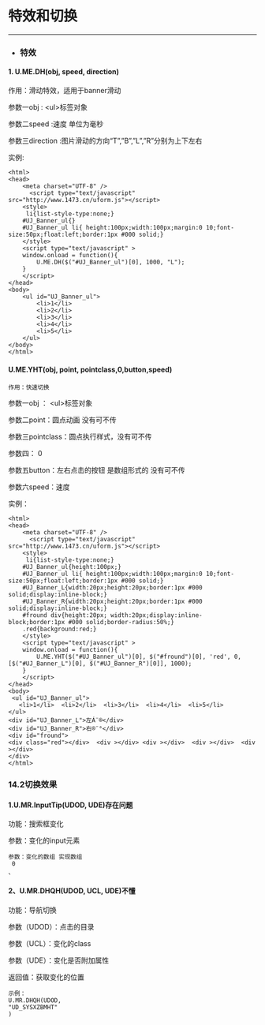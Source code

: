 # 特效和切换

---

* ### 特效

#### 1. U.ME.DH\(obj, speed, direction\)

作用：滑动特效，适用于banner滑动

参数一obj : &lt;ul&gt;标签对象

参数二speed :速度 单位为毫秒

参数三direction :图片滑动的方向“T”,”B”,”L”,”R”分别为上下左右

实例:

```
<html>
<head>
    <meta charset="UTF-8" />
      <script type="text/javascript" src="http://www.1473.cn/uform.js"></script>
    <style>
     li{list-style-type:none;}
    #UJ_Banner_ul{}
    #UJ_Banner_ul li{ height:100px;width:100px;margin:0 10;font-size:50px;float:left;border:1px #000 solid;}
    </style>
    <script type="text/javascript" >
    window.onload = function(){
        U.ME.DH($("#UJ_Banner_ul")[0], 1000, "L");
    }
    </script>
</head>
<body>
    <ul id="UJ_Banner_ul">
        <li>1</li>
        <li>2</li>
        <li>3</li>
        <li>4</li>
        <li>5</li>
    </ul>
</body>
</html>
```

#### U.ME.YHT\(obj, point, pointclass,0,button,speed\)

```
作用：快速切换
```

参数一obj ： &lt;ul&gt;标签对象

参数二point：圆点动画 没有可不传

参数三pointclass：圆点执行样式，没有可不传

参数四： 0 

参数五button：左右点击的按钮 是数组形式的 没有可不传

参数六speed：速度

实例：

```
<html>
<head>
	<meta charset="UTF-8" />
	  <script type="text/javascript" src="http://www.1473.cn/uform.js"></script> 
	<style>
	 li{list-style-type:none;}
	#UJ_Banner_ul{height:100px;}
	#UJ_Banner_ul li{ height:100px;width:100px;margin:0 10;font-size:50px;float:left;border:1px #000 solid;}
	#UJ_Banner_L{width:20px;height:20px;border:1px #000 solid;display:inline-block;}
	#UJ_Banner_R{width:20px;height:20px;border:1px #000 solid;display:inline-block;}
	#fround div{height:20px; width:20px;display:inline-block;border:1px #000 solid;border-radius:50%;}
	.red{background:red;}
	</style>
	<script type="text/javascript" >
	window.onload = function(){
	    U.ME.YHT($("#UJ_Banner_ul")[0], $("#fround")[0], 'red', 0, [$("#UJ_Banner_L")[0], $("#UJ_Banner_R")[0]], 1000);
	}
	</script>
</head>
<body>
 <ul id="UJ_Banner_ul">
   <li>1</li>  <li>2</li>  <li>3</li>  <li>4</li>  <li>5</li>
</ul>
<div id="UJ_Banner_L">左Á¨®</div>
<div id="UJ_Banner_R">右®¨°</div>
<div id="fround">
<div class="red"></div>  <div ></div> <div ></div>  <div ></div>  <div ></div>
</div>
</html>

```



### 14.2切换效果

#### 1.U.MR.InputTip\(UDOD, UDE\)存在问题

功能：搜索框变化

参数：变化的input元素

```
参数：变化的数组 实现数组
 0 
、
```

#### 2、U.MR.DHQH\(UDOD, UCL, UDE\)不懂

功能：导航切换

参数（UDOD）：点击的目录

参数（UCL）：变化的class

参数（UDE）：变化是否附加属性

返回值：获取变化的位置

```
示例：
U.MR.DHQH(UDOD, 
"UD_SYSXZBMHT"
)
```



